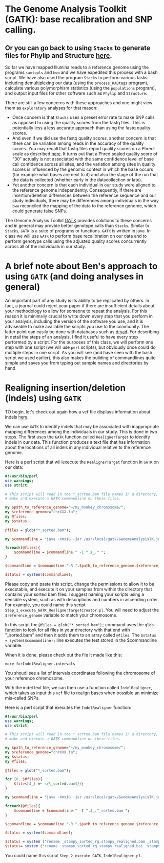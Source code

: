 # The Genome Analysis Toolkit (GATK): base recalibration and SNP calling.

## Or you can go back to using `Stacks` to generate files for Phylip and Structure [here](https://github.com/evansbenj/BIO720/blob/master/7_Stacks_and_Structure.md).

So far we have mapped Illumina reads to a reference genome using the programs `samtools` and `bwa` and we have expedited this process with a bash script. We have also used the program `Stacks` to perform various tasks including demultiplexing our data (using the `process_RADtags` program), calculate various polymorphism statistics (using the `populations` program), and output input files for other software such as `Phylip` and `Structure`. 

There are still a few concerns with these approaches and one might view them as `exploratory` analyses for that reason: 
* Once concern is that `Stacks` uses a preset error rate to make SNP calls as opposed to using the quality scores from the fastq files. This is potentially less a less accurate approach than using the fastq quality scores. 
* And even if we did use the fastq quality scores, another concern is that there can be variation among reads in the accuracy of the quality scores. You may recall that fastq files report quality scores on a Phred-scale as described [here](https://en.wikipedia.org/wiki/Phred_quality_score). It turns out that a Phred scaled quality score of "30" actually is not associated with the same confidence level of base call confidence across all sites, and the variation among sites in quality scores is influenced by the genomic context in which the base occurs (for example what bases are next to it) and also the stage of the run that the data is collected (whether early in the datacollection or late). 
* Yet another concern is that each individual in our study were aligned to the reference genome independently. Consequently, if there are insertion/deletion differences between the reference sequence and our study individuals, there may be differences among individuals in the way `bwa` reconciled the mapping of the data to the reference genome, which could generate false SNPs.

The Genome Analysis Toolkit [GATK](https://www.broadinstitute.org/gatk/) provides solutions to these concerns and in general may provide better genotype calls than `Stacks`. Similar to `Stacks`, `GATK` is a suite of programs or functions.  `GATK` is written in java. In class we will use `GATK` to perform base recalibration on our data and to perform genotype calls using the adjusted quality scores concurrently across all of the individuals in our study.

# A brief note about Ben's approach to using `GATK` (and doing analyses in general)

An important part of any study is its ability to be replicated by others. In fact, a journal could reject your paper if there are insufficient details about your methodology to allow for someone to repeat the analysis. For this reason it is minimally crucial to write down every step that you perform in your analysis, including the version of the software you use, and it is adviseable to make available the scripts you use to the community. The latter point can easily be done with databases such as [dryad](http://datadryad.org/). For describing in detail the steps of an analysis, I find it useful to have every step performed by a script. For the purposes of this class, we will perform one step with one script (we will use `perl` scripts), but obviously once could do multiple steps in one script. As you will see (and have seen with the bash script we used earlier), this also makes the building of commandlines quite simple and saves you from typing out sample names and directories by hand.

# Realigning insertion/deletion (indels) using `GATK`

TO begin, let's check out again how a vcf file displays information about indels [here](http://samtools.github.io/hts-specs/VCFv4.2.pdf).

We can use `GATK` to identify indels that may be associated with inappropriate mapping differences among the individuals in our study. This is done in two steps.  The first uses the `GATK` function called `RealignerTarget` to identify indels in our data. This function produces a text file that has information about the locations of all indels in any individual relative to the reference genome. 

Here is a perl script that wil lexecute the `RealignerTarget` function in `GATK` on our data:

```perl
#!/usr/bin/perl
use warnings;
use strict;

# This script will read in the *_sorted.bam file names in a directory, and 
# make and execute a GATK commandline on these files.  

my $path_to_reference_genome="~/my_monkey_chromosome/";
my $reference_genome="chrXXX.fa";
my @files;
my $status;
   
@files = glob("*_sorted.bam");

my $commandline = "java -Xmx1G -jar /usr/local/gatk/GenomeAnalysisTK.jar -T RealignerTargetCreator ";

foreach(@files){
    $commandline = $commandline." -I ".$_." ";
}

$commandline = $commandline."-R ".$path_to_reference_genome.$reference_genome." -o forIndelRealigner.intervals";

$status = system($commandline);
```

Please copy and paste this script, change the permissions to allow it to be executable, and execute it on your samples from within the directory that contains your sorted bam files. I suggest naming your scripts using a sensible system, such as with descriptions and numbers in ascending order.  For example, you could name this script `Step_1_execute_GATK_RealignerTargetCreator.pl`. You will need to adjust the `$reference_genome` variable to match your chromosome.

In this script the `@files = glob("*_sorted.bam");` command uses the `glob` function to look for all files in your directory with that end with "_sorted.bam" and then it adds them to an array called `@files`. The `$status = system($commandline);` line executes the test stored in the $commandline variable.

When it is done, please check out the file it made like this:

`more forIndelRealigner.intervals`

You shoudl see a list of intervals coordinates following the chromosome of your reference chromosome.

With the indel text file, we can then use a function called `IndelRealigner`, which takes as input this `vcf` file to realign bases when possible an minimize mis-called SNPs.

Here is a perl script that executes the `IndelRealigner` function:

```perl
#!/usr/bin/perl
use warnings;
use strict;

# This script will read in the *_sorted.bam file names in a directory, and 
# make and execute a GATK commandline on these files.  

my $path_to_reference_genome="~/my_monkey_chromosome/";
my $reference_genome="chrXXX.fa";
my $status;
my @files;
   
@files = glob("*_sorted.bam");

for (0..$#files){
    $files[$_] =~ s/\_sorted.bam$//;
}

my $commandline = "java -Xmx1G -jar /usr/local/gatk/GenomeAnalysisTK.jar -T IndelRealigner ";

foreach(@files){
    $commandline = $commandline." -I ".$_."_sorted.bam ";
}

$commandline = $commandline."-R ".$path_to_reference_genome.$reference_genome." --targetIntervals forIndelRealigner.intervals --nWayOut _realigned.bam";

$status = system($commandline);

$status = system ("rename _stampy_sorted_rg.stampy_realigned.bam _stampy_realigned.bam *_stampy_sorted_rg.stampy_realigned.bam");
$status= system ("rename _stampy_sorted_rg.stampy_realigned.bai _stampy_realigned.bai *_stampy_sorted_rg.stampy_realigned.bai");
```

You could name this script `Step_2_execute_GATK_IndelRealigner.pl`.
